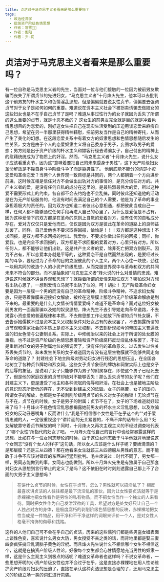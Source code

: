 ```yaml
---
title: 贞洁对于马克思主义者看来是那么重要吗？
tags:
  - 政治经济学
  - 批倒资产阶级色情思想
  - 作者：落雪੭゙
  - 作者：衡阳
  - 作者：少-初
---
```


# 贞洁对于马克思主义者看来是那么重要吗？

有一位自称是马克思主义者的先生，当面对一位与他们接触的一位因为被前男友欺骗而丧失了所谓贞节的先进妇女，“马克思主义者”十月烽火先生，他本可以去批判这个前男友的杯水主义和色情淫乱思想，但是偏偏就要说女性贞节，偏偏要去强调贞节对于女子是如何如何的重要。难道说在资本主义社会下被拐卖诱骗去做妓女的这些妇女也是不在乎自己贞节了是吗？难道从事过性行为的女子就因为丢失了所谓的这么重要的贞节，就是十恶不赦的？
这女生的前男友完全就是目的就是冲着色情思想目的为恋爱的，刚好这女生把自己在现实生活受到的压迫用谈恋爱来麻痹自己思想，希望在另一半那里获得精神藉慰，把前男友当作是自己的精神寄托，从而产生了美化的幻想。在这段恋爱关系中有着女方的奴隶思想和色情思想随后发生的性关系，女方是由于个人的恋爱奴隶主义将自己委身于男子，妄图求取男子的爱恋；男方则是出于资产阶级的杯水主义和嫖客行径去诱骗女子，自己付出的精神上的慰藉统统成为了物质上的奸淫。然而，“马克思主义者”十月烽火先生，说什么女子应该看重贞节，因为这“意味着要把自己的未来委身于男性”，这下无产阶级妇女革命解放是不靠自身斗争阶级斗争了而是靠男性了。
他到底能不能分的清楚小资恋爱和革命恋爱？当两个人世界观一致目标是共同的，两个人都朝着一个方向进步前进，这时候互相是信任对方不会做出出轨对方的事情的，是充分信任对方的。共产主义者的爱，是没有任何自私的成分在这里的，是最热烈最伟大的爱，所以这种爱不需要形式上的约束。各自都不会去约炮也不会乱搞，同时彼此还知道他的活动是在为无产阶级服务的，他没有时间去满足自己的个人需要，他是为了革命的事业承担着极大的责任的。因为双方也知道二者彼此心意相通，都把彼此当成自己一样，任何人都不能够通过任何手段再进入自己的心里了。为什么是爱但是不占有，因为这种爱情下的双方都是在革命的原则上自觉的爱着对方，没有任何的自私成分存在，爱对方仅仅只是爱他而已，仅仅是因为双方是彼此在革命的道路上的良师益友罢了。同样，自己爱他也不要求取得回报，恰恰是！！！双方都是这种想法！不求回报，是双方都不求回报的付出。我爱你，不要求你做出任何的回报；同样，你爱我，也是完全不求回报的，双方都是不求回报的爱着对方，心里只有对方。所以任何人，都不能够让他们出轨，这是共产主义者的爱，除非死亡把双方割裂开。因为不占有，所以恋爱本身就是平等的，这种爱恋不是自然而然出现的，是要经过长期的斗争，要经过为了革命的目的克服彼此的个人主义，两个人心往一块使，劲往一块用共同的改造个人的小资产阶级思想，从而克服世界观中与革命和双方的共同未来不符合的部分。而不是抽象如“马克思主义者”烽火说的什么对爱情的忠诚，难道说这时候就不讲世界观和思想了？就靠着所谓的爱情来锁住双方？哪怕说对方想有出轨心思了，一想到爱情立马就不出轨了似的，呵！胡扯！
无产阶级革命妇女要是因为一层膜一个男的而没有自己的革命精神，阶级斗争精神，不追求妇女解放，只是等着靠膜来迎接妇女解放，被栓在这层膜上那恐怕无产阶级革命解放是到不来的。最重要的是什么儿女情长情情爱爱吗？难道不是革命吗？面对这位妇女被前男友的一面而蒙骗以及她的奴隶思想，烽火先生不去引导她走向革命道路，不去揭露小资恋爱的普遍规律和本质，不去做思想工作让她放下所谓的贞节处女膜，不去告诉她儒教不过是资本主义父权制条件对妇女占有的表现罢了，不去揭露所谓的贞节观和儒家社会的本质上是资本主义父权制，不去剖析现如今的帝国主义普遍泛滥的妇女色情与公妻制关系。实际上，中修统治以来的社会上对于所谓的处女膜的重视，也不过是资产阶级的色情思想灌输和资产阶级腐朽反动淫乱体系罢了，不过是重新对妇女的男子附属地位的强调罢了，没有任何的革命意义。过去发生过性关系丢失贞节的，和未发生关系的女子难道因为有没有这层生物膜就不能够共同走向革命的道路了？
封建社会下地主阶级对劳动妇女进行残忍的思想压迫，在全国各地树立了各种贞节牌坊和烈女祠，这些女子贞节象征的牌坊和祠堂实际上也是女子的屈辱的象征，是说明了女子只能够作为男子的附属存在，即使这个男子已经死去了，但是他的家庭奴隶的贞节却绝对不能够丢失！那么丢失贞节的女子呢？他们在封建主义下，更是遭受了地主和各种流氓的侮辱和奸淫，在社会上也是被地主阶级的意识形态所贬低的存在，无不受到封建主义的诋毁。女子的痛苦，女子的压抑，所谓女子的解放，也都是女子被剥削阶级用贞节的名义对女子的枷锁！无论贞节在与不在，贞节在的时候，女子是男子的附属；贞节不在了，女子的下场难道就好起来了吗？十月烽火不批色情淫乱思想揭露她前男友的杯水主义淫乱思想，以及欺骗妇女的反动丑恶嘴角！反而讲什么“我是不相信哪个女性是不在乎这个的”“对于爱情忠诚的人，一定很重视这个”讲片面的无关紧要的，不痛不痒的话有什么用？妇女解放靠守着贞节解放的吗？同时，十月烽火又再次主观主义的不经过调查地代表了“哪个女性”所指代的妇女了吧。
十月烽火在他自己的言行中也经常暴露这样的思想，比如在与一位女同志辩论的时候，由于这位女同志敢于斗争他就背地里说这个女同志“没有个女人的样子”这句话，所以女人应该是什么样子呢？要娇滴滴的？是那层膜？还是三从四德？那在他看来女生就该三从四德服从男性的意志，而不能敢于斗争不应该对错误的东西进行猛烈批判。毛主席说过：时代不同了，男女都一样，男同志能做到的事，女同志也能做到。所以十月烽火先生是有独属于自己那套对妇女从思想到言行举止的定义了是吗？这不依旧在时时刻刻透露自己那上不了台面的大男子主义思想吗？
> 在讲什么贞节的时候，女性在乎贞节，怎么？男性就可以搞淫乱了？
相反最喜欢讲贞洁的人往往都是最下流淫乱的家伙，因为让女性要贞洁就等于是赤裸裸地把女性看作是男性的私有物品，而不把女性当作一个独立的人来看待。同时把女性作为自己发泄淫欲的工具，希望对方是处女好只让自己一个人独占对方的身体，是极度腐朽的剥削阶级色情思想的反映，赤裸裸地把女性当成是一件物品，用干净和不干净这样的词眼来评价一个人，是对女性人格毫不掩饰的侮辱和践踏。

这样的人他们自己可不会在乎自己的贞洁，历来的这些儒狗们都是些男盗女娼表面上谈性色变，喜欢说什么男女大防，男女授受不亲之类的话，而背地里都是娶三妻四妾疯狂搞淫乱满脑子黄色的淫棍。而且烽火先生说什么不相信哪个女生不相信这个，这就是在搞资产阶级人性论，好像每个女生都会心甘情愿地充当男性的奴隶一样，这是什么主观主义到极点的话呢？难道女革命者也这样吗？不说女革命者，一些思想开明的小资产阶级女性也并不会过于在乎，这是直接赤裸裸地在用人性论维护资产阶级对妇女的压迫了，直接在承认这种贞洁思想是合理的了，还用马克思主义的阶级立场一类的词汇进行包装。